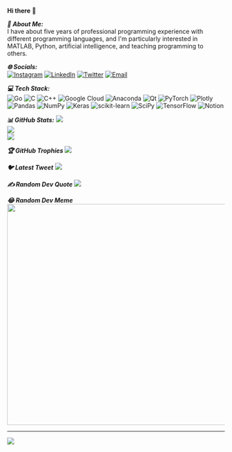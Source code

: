 **Hi there** 👋

***💫 About Me:***<br/>
I have about five years of professional programming experience with different programming languages, and I'm particularly interested in MATLAB, Python, artificial intelligence, and teaching programming to others.  


***🌐 Socials:***<br/>
[![Instagram](https://img.shields.io/badge/Instagram-%23E4405F.svg?logo=Instagram&logoColor=white)](https://instagram.com/https://www.instagram.com/) [![LinkedIn](https://img.shields.io/badge/LinkedIn-%230077B5.svg?logo=linkedin&logoColor=white)](https://linkedin.com/in/https://www.linkedin.com/in/rezasaadatyar/) [![Twitter](https://img.shields.io/badge/Twitter-%231DA1F2.svg?logo=Twitter&logoColor=white)](https://twitter.com/https://twitter.com/home?lang=en) [![Email](https://img.shields.io/badge/Email-%231DA1F2.svg?logo=Email&logoColor=white)](Reza.Saadatyar92@gmail.com/home?lang=en)

***💻 Tech Stack:***<br/>
![Go](https://img.shields.io/badge/go-%2300ADD8.svg?style=for-the-badge&logo=go&logoColor=white) ![C](https://img.shields.io/badge/c-%2300599C.svg?style=for-the-badge&logo=c&logoColor=white) ![C++](https://img.shields.io/badge/c++-%2300599C.svg?style=for-the-badge&logo=c%2B%2B&logoColor=white) ![Google Cloud](https://img.shields.io/badge/Google%20Cloud-%234285F4.svg?style=for-the-badge&logo=google-cloud&logoColor=white) ![Anaconda](https://img.shields.io/badge/Anaconda-%2344A833.svg?style=for-the-badge&logo=anaconda&logoColor=white) ![Qt](https://img.shields.io/badge/Qt-%23217346.svg?style=for-the-badge&logo=Qt&logoColor=white) ![PyTorch](https://img.shields.io/badge/PyTorch-%23EE4C2C.svg?style=for-the-badge&logo=PyTorch&logoColor=white) ![Plotly](https://img.shields.io/badge/Plotly-%233F4F75.svg?style=for-the-badge&logo=plotly&logoColor=white) ![Pandas](https://img.shields.io/badge/pandas-%23150458.svg?style=for-the-badge&logo=pandas&logoColor=white) ![NumPy](https://img.shields.io/badge/numpy-%23013243.svg?style=for-the-badge&logo=numpy&logoColor=white) ![Keras](https://img.shields.io/badge/Keras-%23D00000.svg?style=for-the-badge&logo=Keras&logoColor=white) ![scikit-learn](https://img.shields.io/badge/scikit--learn-%23F7931E.svg?style=for-the-badge&logo=scikit-learn&logoColor=white) ![SciPy](https://img.shields.io/badge/SciPy-%230C55A5.svg?style=for-the-badge&logo=scipy&logoColor=%white) ![TensorFlow](https://img.shields.io/badge/TensorFlow-%23FF6F00.svg?style=for-the-badge&logo=TensorFlow&logoColor=white) ![Notion](https://img.shields.io/badge/Notion-%23000000.svg?style=for-the-badge&logo=notion&logoColor=white)

***📊 GitHub Stats:***
![](https://github-readme-stats.vercel.app/api?username=RezaSaadatyar&theme=dark&hide_border=false&include_all_commits=false&count_private=false)<br/>
![](https://github-readme-streak-stats.herokuapp.com/?user=RezaSaadatyar&theme=dark&hide_border=false)<br/>
![](https://github-readme-stats.vercel.app/api/top-langs/?username=RezaSaadatyar&theme=dark&hide_border=false&include_all_commits=false&count_private=false&layout=compact)

***🏆 GitHub Trophies***
![](https://github-profile-trophy.vercel.app/?username=RezaSaadatyar&theme=darkhub&no-frame=false&no-bg=true&margin-w=4)

***🐦 Latest Tweet***
[![](https://gtce.itsvg.in/api?username=https://twitter.com/home?lang=en)](https://github.com/VishwaGauravIn/github-twitter-card-embed)

***✍️ Random Dev Quote***
![](https://quotes-github-readme.vercel.app/api?type=horizontal&theme=merko)

***😂 Random Dev Meme***
<img src="https://random-memer.herokuapp.com/" width="512px"/>

---
[![](https://visitcount.itsvg.in/api?id=RezaSaadatyar&icon=0&color=5)](https://visitcount.itsvg.in)

<!-- Proudly created with GPRM ( https://gprm.itsvg.in ) -->
